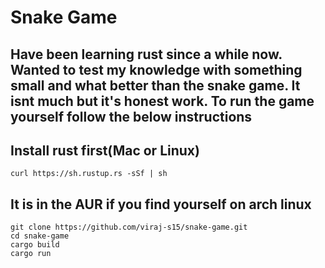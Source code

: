 # Snake Game

## Have been learning rust since a while now. Wanted to test my knowledge with something small and what better than the snake game. It isnt much but it's honest work. To run the game yourself follow the below instructions

## Install rust first(Mac or Linux)

`curl https://sh.rustup.rs -sSf | sh`

## It is in the AUR if you find yourself on arch linux

```
git clone https://github.com/viraj-s15/snake-game.git
cd snake-game
cargo build
cargo run
```
